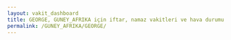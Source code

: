 ```yaml
---
layout: vakit_dashboard
title: GEORGE, GUNEY_AFRIKA için iftar, namaz vakitleri ve hava durumu - ilçe/eyalet seç
permalink: /GUNEY_AFRIKA/GEORGE/
---
```


<script type="text/javascript">
  var GLOBAL_COUNTRY = 'GUNEY_AFRIKA';
  var GLOBAL_CITY = 'GEORGE';
  var GLOBAL_STATE = '';
  var lat = 72;
  var lon = 21;
</script>

